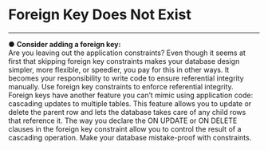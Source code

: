 # Foreign Key Does Not Exist
-------------------------------------------------

  ● **Consider adding a foreign key:**   
  Are you leaving out the application constraints? Even though it seems at
  first that skipping foreign key constraints makes your database design
  simpler, more flexible, or speedier, you pay for this in other ways.
  It becomes your responsibility to write code to ensure referential integrity
  manually. Use foreign key constraints to enforce referential integrity.
  Foreign keys have another feature you can’t mimic using application code:
  cascading updates to multiple tables. This feature allows you to
  update or delete the parent row and lets the database takes care of any child
  rows that reference it. The way you declare the ON UPDATE or ON DELETE clauses
  in the foreign key constraint allow you to control the result of a cascading
  operation. Make your database mistake-proof with constraints.
